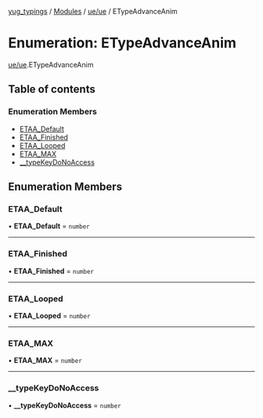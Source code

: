 [yug_typings](../README.md) / [Modules](../modules.md) / [ue/ue](../modules/ue_ue.md) / ETypeAdvanceAnim

# Enumeration: ETypeAdvanceAnim

[ue/ue](../modules/ue_ue.md).ETypeAdvanceAnim

## Table of contents

### Enumeration Members

- [ETAA\_Default](ue_ue.ETypeAdvanceAnim.md#etaa_default)
- [ETAA\_Finished](ue_ue.ETypeAdvanceAnim.md#etaa_finished)
- [ETAA\_Looped](ue_ue.ETypeAdvanceAnim.md#etaa_looped)
- [ETAA\_MAX](ue_ue.ETypeAdvanceAnim.md#etaa_max)
- [\_\_typeKeyDoNoAccess](ue_ue.ETypeAdvanceAnim.md#__typekeydonoaccess)

## Enumeration Members

### ETAA\_Default

• **ETAA\_Default** = `number`

___

### ETAA\_Finished

• **ETAA\_Finished** = `number`

___

### ETAA\_Looped

• **ETAA\_Looped** = `number`

___

### ETAA\_MAX

• **ETAA\_MAX** = `number`

___

### \_\_typeKeyDoNoAccess

• **\_\_typeKeyDoNoAccess** = `number`
